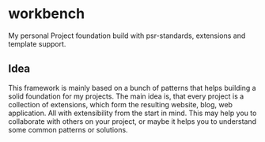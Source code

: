 # workbench
My personal Project foundation build with psr-standards, extensions and template support.

## Idea
This framework is mainly based on a bunch of patterns that helps building a solid foundation for my projects. The main idea is, that every project is a collection of extensions, which form the resulting website, blog, web application. All with extensibility from the start in mind. This may help you to collaborate with others on your project, or maybe it helps you to understand some common patterns or solutions.